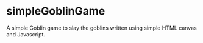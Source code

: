# simpleGoblinGame

A simple Goblin game to slay the goblins written using simple HTML canvas and Javascript.
